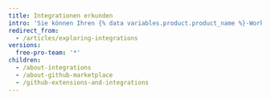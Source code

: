 ```yaml
---
title: Integrationen erkunden
intro: 'Sie können Ihren {% data variables.product.product_name %}-Workflow mit den Tools und Diensten der {% data variables.product.product_name %}-Community anpassen und erweitern.'
redirect_from:
  - /articles/exploring-integrations
versions:
  free-pro-team: '*'
children:
  - /about-integrations
  - /about-github-marketplace
  - /github-extensions-and-integrations
---
```


